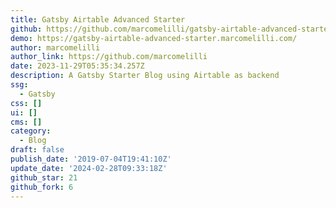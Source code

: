 ```yaml
---
title: Gatsby Airtable Advanced Starter
github: https://github.com/marcomelilli/gatsby-airtable-advanced-starter
demo: https://gatsby-airtable-advanced-starter.marcomelilli.com/
author: marcomelilli
author_link: https://github.com/marcomelilli
date: 2023-11-29T05:35:34.257Z
description: A Gatsby Starter Blog using Airtable as backend
ssg:
  - Gatsby
css: []
ui: []
cms: []
category:
  - Blog
draft: false
publish_date: '2019-07-04T19:41:10Z'
update_date: '2024-02-28T09:33:18Z'
github_star: 21
github_fork: 6
---
```

